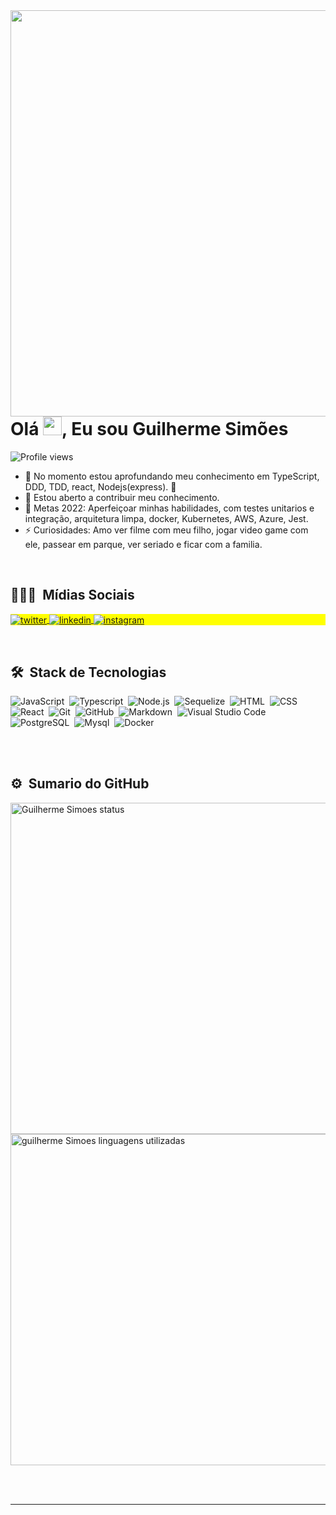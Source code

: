 <img align="right" height="650em" src="https://raw.githubusercontent.com/gist/guilhermessimoes/dfb1206bdd9bcd8521d8e2c32f04b905/raw/35e9be0eb29f3d3c7d32fc1df6df3e3bbf0f3a93/githubcard.svg"/>
<h1 align="left">Olá <img src="https://raw.githubusercontent.com/kaueMarques/kaueMarques/master/hi.gif" width="30px">, Eu sou Guilherme Simões</h1>
<p align="left"> <img src="https://komarev.com/ghpvc/?username=guilhermessimoes&color=yellow" alt="Profile views" /> </p>

- 🌱 No momento estou aprofundando meu conhecimento em TypeScript, DDD, TDD, react, Nodejs(express). 🤣
- 👯 Estou aberto a contribuir meu conhecimento.
- 🥅 Metas 2022: Aperfeiçoar minhas habilidades,  com testes unitarios e integração, arquitetura limpa, docker, Kubernetes, AWS, Azure, Jest.
- ⚡ Curiosidades: Amo ver filme  com meu filho, jogar video game  com ele, passear em  parque, ver seriado e ficar com a familia.

<br />

## 👨🏽‍🦲 &nbsp;Mídias Sociais

<p align="left" style="background:yellow">
<a href="https://twitter.com/Guilher93093417" target="_blank">
  <img align="center" src="https://img.shields.io/badge/-guilhermesimoes-05122A?style=flat&logo=twitter" alt="twitter"/>  
</a>
<a href="https://www.linkedin.com/in/guilherme-sim%C3%B5es-a5852915a/" target="_blank">
  <img align="center" src="https://img.shields.io/badge/-guilhermesimoes-05122A?style=flat&logo=linkedin" alt="linkedin"/>
</a>
<a href="https://instagram.com/guilherme_simoes99" target="_blank">
 <img align="center" src="https://img.shields.io/badge/-guilhermesimoes-05122A?style=flat&logo=instagram" alt="instagram"/>
</a>
</p>
<br />

## 🛠 &nbsp;Stack de Tecnologias

![JavaScript](https://img.shields.io/badge/-JavaScript-05122A?style=flat&logo=javascript)&nbsp;
![Typescript](https://img.shields.io/badge/-TypeScript-05122A?style=flat&logo=typescript)&nbsp;
![Node.js](https://img.shields.io/badge/-Node.js-05122A?style=flat&logo=node.js)&nbsp;
![Sequelize](https://img.shields.io/badge/-Sequelize-05122A?style=flat&logo=sequelize)&nbsp;
![HTML](https://img.shields.io/badge/-HTML-05122A?style=flat&logo=HTML5)&nbsp;
![CSS](https://img.shields.io/badge/-CSS-05122A?style=flat&logo=CSS3&logoColor=1572B6)&nbsp;
![React](https://img.shields.io/badge/-React-05122A?style=flat&logo=react)&nbsp;
![Git](https://img.shields.io/badge/-Git-05122A?style=flat&logo=git)&nbsp;
![GitHub](https://img.shields.io/badge/-GitHub-05122A?style=flat&logo=github)&nbsp;
![Markdown](https://img.shields.io/badge/-Markdown-05122A?style=flat&logo=markdown)&nbsp;
![Visual Studio Code](https://img.shields.io/badge/-Visual%20Studio%20Code-05122A?style=flat&logo=visual-studio-code&logoColor=007ACC)&nbsp;
![PostgreSQL](https://img.shields.io/badge/-PostgreSQL-05122A?style=flat&logo=postgresql)&nbsp;
![Mysql](https://img.shields.io/badge/-MySQL-05122A?style=flat&logo=mysql)&nbsp;
![Docker](https://img.shields.io/badge/-Docker-05122A?style=flat&logo=docker)&nbsp;

<br />
<br />

## ⚙️ &nbsp;Sumario do GitHub

<p align="left">
<img width="530em" src="https://github-readme-stats.vercel.app/api?username=guilhermessimoes&show_icons=true&theme=vision-friendly-dark" alt="Guilherme Simoes status"/>
<img width="530em" src="https://github-readme-stats.vercel.app/api/top-langs/?username=guilhermessimoes&layout=compact&theme=vision-friendly-dark" alt="guilherme Simoes linguagens utilizadas"/>
</p>

<br><br>

---
